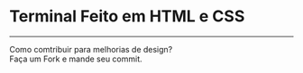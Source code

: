 # Terminal Feito em HTML e CSS
-----------------------------------
Como comtribuir para melhorias de design? 
<br> Faça um Fork e mande seu commit.
